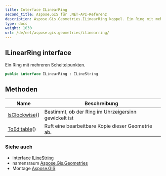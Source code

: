 ```yaml
---
title: Interface ILinearRing
second_title: Aspose.GIS für .NET-API-Referenz
description: Aspose.Gis.Geometries.ILinearRing koppel. Ein Ring mit mehreren Scheitelpunkten.
type: docs
weight: 1030
url: /de/net/aspose.gis.geometries/ilinearring/
---
```

## ILinearRing interface

Ein Ring mit mehreren Scheitelpunkten.

```csharp
public interface ILinearRing : ILineString
```

## Methoden

| Name | Beschreibung |
| --- | --- |
| [IsClockwise](../../aspose.gis.geometries/ilinearring/isclockwise/)() | Bestimmt, ob der Ring im Uhrzeigersinn gewickelt ist |
| [ToEditable](../../aspose.gis.geometries/ilinearring/toeditable/)() | Ruft eine bearbeitbare Kopie dieser Geometrie ab. |

### Siehe auch

* interface [ILineString](../ilinestring/)
* namensraum [Aspose.Gis.Geometries](../../aspose.gis.geometries/)
* Montage [Aspose.GIS](../../)


